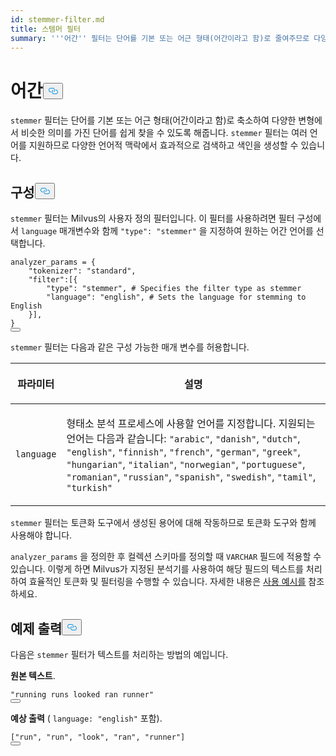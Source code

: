 ```yaml
---
id: stemmer-filter.md
title: 스템머 필터
summary: '''어간'' 필터는 단어를 기본 또는 어근 형태(어간이라고 함)로 줄여주므로 다양한 변형에서 비슷한 의미를 가진 단어를 쉽게 찾을 수 있습니다.'
---
```

<h1 id="Stemmer​" class="common-anchor-header">어간<button data-href="#Stemmer​" class="anchor-icon" translate="no">
      <svg translate="no"
        aria-hidden="true"
        focusable="false"
        height="20"
        version="1.1"
        viewBox="0 0 16 16"
        width="16"
      >
        <path
          fill="#0092E4"
          fill-rule="evenodd"
          d="M4 9h1v1H4c-1.5 0-3-1.69-3-3.5S2.55 3 4 3h4c1.45 0 3 1.69 3 3.5 0 1.41-.91 2.72-2 3.25V8.59c.58-.45 1-1.27 1-2.09C10 5.22 8.98 4 8 4H4c-.98 0-2 1.22-2 2.5S3 9 4 9zm9-3h-1v1h1c1 0 2 1.22 2 2.5S13.98 12 13 12H9c-.98 0-2-1.22-2-2.5 0-.83.42-1.64 1-2.09V6.25c-1.09.53-2 1.84-2 3.25C6 11.31 7.55 13 9 13h4c1.45 0 3-1.69 3-3.5S14.5 6 13 6z"
        ></path>
      </svg>
    </button></h1><p><code translate="no">stemmer</code> 필터는 단어를 기본 또는 어근 형태(어간이라고 함)로 축소하여 다양한 변형에서 비슷한 의미를 가진 단어를 쉽게 찾을 수 있도록 해줍니다. <code translate="no">stemmer</code> 필터는 여러 언어를 지원하므로 다양한 언어적 맥락에서 효과적으로 검색하고 색인을 생성할 수 있습니다.</p>
<h2 id="Configuration​" class="common-anchor-header">구성<button data-href="#Configuration​" class="anchor-icon" translate="no">
      <svg translate="no"
        aria-hidden="true"
        focusable="false"
        height="20"
        version="1.1"
        viewBox="0 0 16 16"
        width="16"
      >
        <path
          fill="#0092E4"
          fill-rule="evenodd"
          d="M4 9h1v1H4c-1.5 0-3-1.69-3-3.5S2.55 3 4 3h4c1.45 0 3 1.69 3 3.5 0 1.41-.91 2.72-2 3.25V8.59c.58-.45 1-1.27 1-2.09C10 5.22 8.98 4 8 4H4c-.98 0-2 1.22-2 2.5S3 9 4 9zm9-3h-1v1h1c1 0 2 1.22 2 2.5S13.98 12 13 12H9c-.98 0-2-1.22-2-2.5 0-.83.42-1.64 1-2.09V6.25c-1.09.53-2 1.84-2 3.25C6 11.31 7.55 13 9 13h4c1.45 0 3-1.69 3-3.5S14.5 6 13 6z"
        ></path>
      </svg>
    </button></h2><p><code translate="no">stemmer</code> 필터는 Milvus의 사용자 정의 필터입니다. 이 필터를 사용하려면 필터 구성에서 <code translate="no">language</code> 매개변수와 함께 <code translate="no">&quot;type&quot;: &quot;stemmer&quot;</code> 을 지정하여 원하는 어간 언어를 선택합니다.</p>
<pre><code translate="no" class="language-python">analyzer_params = {​
    <span class="hljs-string">&quot;tokenizer&quot;</span>: <span class="hljs-string">&quot;standard&quot;</span>,​
    <span class="hljs-string">&quot;filter&quot;</span>:[{​
        <span class="hljs-string">&quot;type&quot;</span>: <span class="hljs-string">&quot;stemmer&quot;</span>, <span class="hljs-comment"># Specifies the filter type as stemmer​</span>
        <span class="hljs-string">&quot;language&quot;</span>: <span class="hljs-string">&quot;english&quot;</span>, <span class="hljs-comment"># Sets the language for stemming to English​</span>
    }],​
}​
<button class="copy-code-btn"></button></code></pre>
<p><code translate="no">stemmer</code> 필터는 다음과 같은 구성 가능한 매개 변수를 허용합니다.</p>
<table data-block-token="CnsXd9Ej7ozbQixt3lzcMqoanUf"><thead><tr><th data-block-token="ASZldv4hso4KpYxws1LcIE6fnSb" colspan="1" rowspan="1"><p data-block-token="FgIodsPFMoIlfDxk0GLcnf6Cn3c">파라미터</p>
</th><th data-block-token="UwUpdXmE2oaLOjxYKpac4U4enUb" colspan="1" rowspan="1"><p data-block-token="S3g4d2pl3o1QfOxDrrCc0bHwn6l">설명</p>
</th></tr></thead><tbody><tr><td data-block-token="Qlg7d56pCo2leCxk3rkcZswhngb" colspan="1" rowspan="1"><p data-block-token="V7Ajd2RyToVjNTxbGEEcVHdYnxb"><code translate="no">language</code></p>
</td><td data-block-token="NTbNd7XeuoBsfsxzQ1Kc0jKonKb" colspan="1" rowspan="1"><p data-block-token="J4nPdCcSToFTGYx6Huhc7kpqnRd">형태소 분석 프로세스에 사용할 언어를 지정합니다. 지원되는 언어는 다음과 같습니다: <code translate="no">"arabic"</code>, <code translate="no">"danish"</code>, <code translate="no">"dutch"</code>, <code translate="no">"english"</code>, <code translate="no">"finnish"</code>, <code translate="no">"french"</code>, <code translate="no">"german"</code>, <code translate="no">"greek"</code>, <code translate="no">"hungarian"</code>, <code translate="no">"italian"</code>, <code translate="no">"norwegian"</code>, <code translate="no">"portuguese"</code>, <code translate="no">"romanian"</code>, <code translate="no">"russian"</code>, <code translate="no">"spanish"</code>, <code translate="no">"swedish"</code>, <code translate="no">"tamil"</code>, <code translate="no">"turkish"</code></p>
</td></tr></tbody></table>
<p><code translate="no">stemmer</code> 필터는 토큰화 도구에서 생성된 용어에 대해 작동하므로 토큰화 도구와 함께 사용해야 합니다.</p>
<p><code translate="no">analyzer_params</code> 을 정의한 후 컬렉션 스키마를 정의할 때 <code translate="no">VARCHAR</code> 필드에 적용할 수 있습니다. 이렇게 하면 Milvus가 지정된 분석기를 사용하여 해당 필드의 텍스트를 처리하여 효율적인 토큰화 및 필터링을 수행할 수 있습니다. 자세한 내용은 <a href="/docs/ko/analyzer-overview.md#Example-use">사용 예시를</a> 참조하세요.</p>
<h2 id="Example-output​" class="common-anchor-header">예제 출력<button data-href="#Example-output​" class="anchor-icon" translate="no">
      <svg translate="no"
        aria-hidden="true"
        focusable="false"
        height="20"
        version="1.1"
        viewBox="0 0 16 16"
        width="16"
      >
        <path
          fill="#0092E4"
          fill-rule="evenodd"
          d="M4 9h1v1H4c-1.5 0-3-1.69-3-3.5S2.55 3 4 3h4c1.45 0 3 1.69 3 3.5 0 1.41-.91 2.72-2 3.25V8.59c.58-.45 1-1.27 1-2.09C10 5.22 8.98 4 8 4H4c-.98 0-2 1.22-2 2.5S3 9 4 9zm9-3h-1v1h1c1 0 2 1.22 2 2.5S13.98 12 13 12H9c-.98 0-2-1.22-2-2.5 0-.83.42-1.64 1-2.09V6.25c-1.09.53-2 1.84-2 3.25C6 11.31 7.55 13 9 13h4c1.45 0 3-1.69 3-3.5S14.5 6 13 6z"
        ></path>
      </svg>
    </button></h2><p>다음은 <code translate="no">stemmer</code> 필터가 텍스트를 처리하는 방법의 예입니다.</p>
<p><strong>원본 텍스트</strong>.</p>
<pre><code translate="no" class="language-python"><span class="hljs-string">&quot;running runs looked ran runner&quot;</span>​
<button class="copy-code-btn"></button></code></pre>
<p><strong>예상 출력</strong> ( <code translate="no">language: &quot;english&quot;</code> 포함).</p>
<pre><code translate="no" class="language-python">[<span class="hljs-string">&quot;run&quot;</span>, <span class="hljs-string">&quot;run&quot;</span>, <span class="hljs-string">&quot;look&quot;</span>, <span class="hljs-string">&quot;ran&quot;</span>, <span class="hljs-string">&quot;runner&quot;</span>]​
<button class="copy-code-btn"></button></code></pre>
